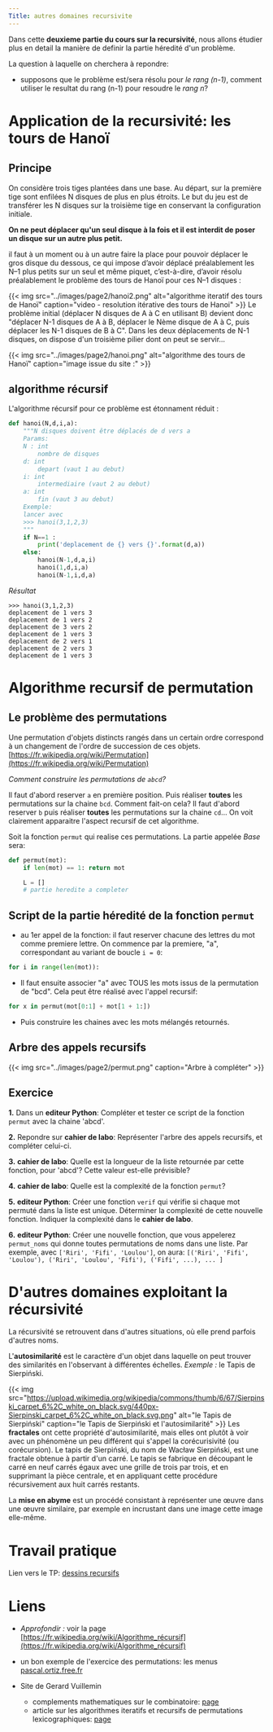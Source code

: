 ```yaml
---
Title: autres domaines recursivite
---
```

Dans cette **deuxieme partie du cours sur la recursivité**, nous allons étudier plus en detail la manière de definir la partie héredité d'un problème.

La question à laquelle on cherchera à repondre:

* supposons que le problème est/sera résolu pour *le rang (n-1)*, comment utiliser le resultat du rang (n-1) pour resoudre le *rang n*?

# Application de la recursivité: les tours de Hanoï
## Principe
On considère trois tiges plantées dans une base. Au départ, sur la première tige sont enfilées N disques de plus en plus étroits. Le but du jeu est de transférer les N disques sur la troisième tige en conservant la configuration initiale.

**On ne peut déplacer qu'un seul disque à la fois et il est interdit de poser un disque sur un autre plus petit.**

il faut à un moment ou à un autre faire la place pour pouvoir déplacer le gros disque du dessous, ce qui impose d’avoir déplacé préalablement les N–1 plus petits sur un seul et même piquet, c’est-à-dire, d’avoir résolu préalablement le problème des tours de Hanoï pour ces N–1 disques : 

{{< img src="../images/page2/hanoi2.png" alt="algorithme iteratif des tours de Hanoï" caption="video - resolution itérative des tours de Hanoi" >}}
Le problème initial (déplacer N disques de A à C en utilisant B) devient donc "déplacer N-1 disques de A à B, déplacer le Nème disque de A à C, puis déplacer les N-1 disques de B à C". Dans les deux déplacements de N-1 disques, on dispose d'un troisième pilier dont on peut se servir...

{{< img src="../images/page2/hanoi.png" alt="algorithme des tours de Hanoï" caption="image issue du site :" >}}
## algorithme récursif
L'algorithme récursif pour ce problème est étonnament réduit : 

```python
def hanoi(N,d,i,a):
    """N disques doivent être déplacés de d vers a
    Params:
    N : int
        nombre de disques
    d: int
        depart (vaut 1 au debut)
    i: int
        intermediaire (vaut 2 au debut)
    a: int
        fin (vaut 3 au debut)
    Exemple:
    lancer avec 
    >>> hanoi(3,1,2,3)
    """
    if N==1 : 
        print('deplacement de {} vers {}'.format(d,a))
    else:
        hanoi(N-1,d,a,i)
        hanoi(1,d,i,a)
        hanoi(N-1,i,d,a)
```

*Résultat*
```
>>> hanoi(3,1,2,3)
deplacement de 1 vers 3
deplacement de 1 vers 2
deplacement de 3 vers 2
deplacement de 1 vers 3
deplacement de 2 vers 1
deplacement de 2 vers 3
deplacement de 1 vers 3
```

# Algorithme recursif de permutation
## Le problème des permutations
Une permutation d'objets distincts rangés dans un certain ordre correspond à un changement de l'ordre de succession de ces objets. [https://fr.wikipedia.org/wiki/Permutation](https://fr.wikipedia.org/wiki/Permutation)

*Comment construire les permutations de `abcd`?*

Il faut d'abord reserver `a` en première position. Puis réaliser **toutes** les permutations sur la chaine `bcd`. Comment fait-on cela? Il faut d'abord reserver `b` puis réaliser **toutes** les permutations sur la chaine `cd`... On voit clairement apparaitre l'aspect recursif de cet algorithme.

Soit la fonction `permut` qui realise ces permutations. La partie appelée *Base* sera:

```python
def permut(mot):
    if len(mot) == 1: return mot

    L = []
    # partie heredite a completer
```

## Script de la partie héredité de la fonction `permut`
* au 1er appel de la fonction: il faut reserver chacune des lettres du mot comme premiere lettre. On commence par la premiere, "a", correspondant au variant de boucle `i = 0`:

```python
for i in range(len(mot)):
```

* Il faut ensuite associer "a" avec TOUS les mots issus de la permutation de "bcd". Cela peut être réalisé avec l'appel recursif:

```python
for x in permut(mot[0:1] + mot[1 + 1:])
```

* Puis construire les chaines avec les mots mélangés retournés.

## Arbre des appels recursifs

{{< img src="../images/page2/permut.png" caption="Arbre à compléter" >}}
## Exercice
**1.** Dans un **editeur Python**: Compléter et tester ce script de la fonction `permut` avec la chaine 'abcd'. 

**2.** Repondre sur **cahier de labo**: Représenter l'arbre des appels recursifs, et compléter celui-ci.

**3.** **cahier de labo**: Quelle est la longueur de la liste retournée par cette fonction, pour 'abcd'? Cette valeur est-elle prévisible?

**4.** **cahier de labo**: Quelle est la complexité de la fonction `permut`? 

**5.** **editeur Python**: Créer une fonction `verif` qui vérifie si chaque mot permuté dans la liste est unique. Déterminer la complexité de cette nouvelle fonction. Indiquer la complexité dans le **cahier de labo**.

**6.** **editeur Python**: Créer une nouvelle fonction, que vous appelerez `permut_noms` qui donne toutes permutations de noms dans une liste. Par exemple, avec `['Riri', 'Fifi', 'Loulou']`, on aura: `[('Riri', 'Fifi', 'Loulou'), ('Riri', 'Loulou', 'Fifi'), ('Fifi', ...), ... ]`


# D'autres domaines exploitant la récursivité
La récursivité se retrouvent dans d'autres situations, où elle prend parfois d'autres noms.

L'**autosimilarité** est le caractère d'un objet dans laquelle on peut trouver des similarités en l'observant à différentes échelles.
*Exemple :* le Tapis de Sierpiński.

{{< img src="https://upload.wikimedia.org/wikipedia/commons/thumb/6/67/Sierpinski_carpet_6%2C_white_on_black.svg/440px-Sierpinski_carpet_6%2C_white_on_black.svg.png" alt="le Tapis de Sierpiński" caption="le Tapis de Sierpiński et l'autosimilarité" >}}
Les **fractales** ont cette propriété d'autosimilarité, mais elles ont plutôt à voir avec un phénomène un peu différent qui s'appel la corécurisivité (ou corécursion). Le tapis de Sierpiński, du nom de Wacław Sierpiński, est une fractale obtenue à partir d'un carré. Le tapis se fabrique en découpant le carré en neuf carrés égaux avec une grille de trois par trois, et en supprimant la pièce centrale, et en appliquant cette procédure récursivement aux huit carrés restants.

La **mise en abyme** est un procédé consistant à représenter une œuvre dans une œuvre similaire, par exemple en incrustant dans une image cette image elle-même. 

# Travail pratique
Lien vers le TP: [dessins recursifs](/docs/NSI/algorithmes/page10/) 

# Liens
* *Approfondir :* voir la page [https://fr.wikipedia.org/wiki/Algorithme_récursif](https://fr.wikipedia.org/wiki/Algorithme_récursif)

* un bon exemple de l'exercice des permutations: les menus [pascal.ortiz.free.fr](http://pascal.ortiz.free.fr/contents/python/recursivite/recursivite.html)

* Site de Gerard Vuillemin
	* complements mathematiques sur le combinatoire: [page](http://villemin.gerard.free.fr/Wwwgvmm/Compter/Factcomb.htm#Permut)
	* article sur les algorithmes iteratifs et recursifs de permutations lexicographiques: [page](http://villemin.gerard.free.fr/aNombre/MOTIF/PermutAl.htm#lexico)